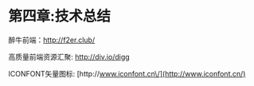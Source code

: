 # 第四章:技术总结

醉牛前端：[http:\/\/f2er.club\/](http://f2er.club/)

高质量前端资源汇聚: [http:\/\/div.io\/digg](http://div.io/digg)

ICONFONT矢量图标: [http:\/\/www.iconfont.cn\/](http://www.iconfont.cn/)



